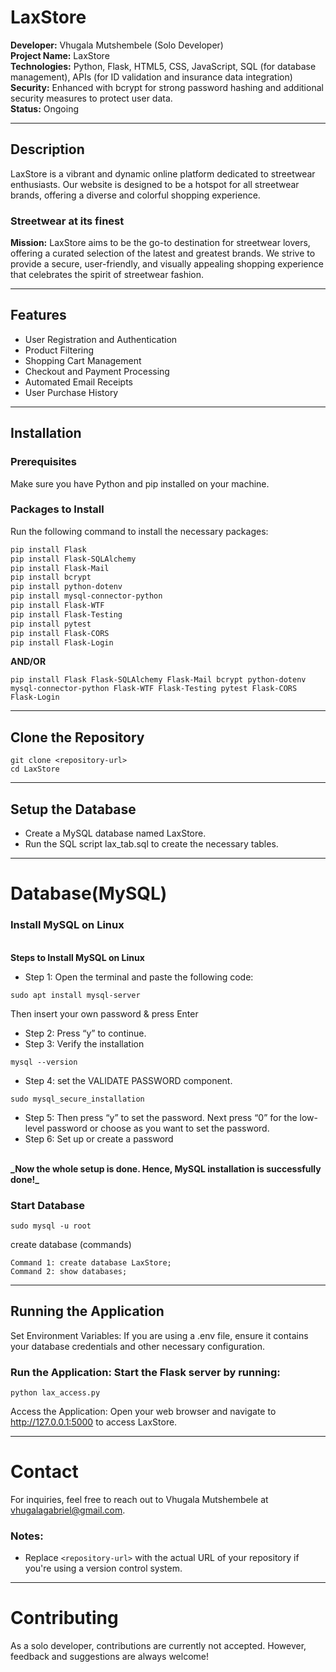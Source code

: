 # LaxStore

**Developer:** Vhugala Mutshembele (Solo Developer)  
**Project Name:** LaxStore  
**Technologies:** Python, Flask, HTML5, CSS, JavaScript, SQL (for database management), APIs (for ID validation and insurance data integration)  
**Security:** Enhanced with bcrypt for strong password hashing and additional security measures to protect user data.  
**Status:** Ongoing

---

## Description

LaxStore is a vibrant and dynamic online platform dedicated to streetwear enthusiasts. Our website is designed to be a hotspot for all streetwear brands, offering a diverse and colorful shopping experience.

### Streetwear at its finest

**Mission:** LaxStore aims to be the go-to destination for streetwear lovers, offering a curated selection of the latest and greatest brands. We strive to provide a secure, user-friendly, and visually appealing shopping experience that celebrates the spirit of streetwear fashion.

---

## Features

- User Registration and Authentication
- Product Filtering
- Shopping Cart Management
- Checkout and Payment Processing
- Automated Email Receipts
- User Purchase History

---

## Installation

### Prerequisites

Make sure you have Python and pip installed on your machine.

### Packages to Install

Run the following command to install the necessary packages:

```bash
pip install Flask
pip install Flask-SQLAlchemy
pip install Flask-Mail
pip install bcrypt
pip install python-dotenv
pip install mysql-connector-python
pip install Flask-WTF
pip install Flask-Testing
pip install pytest
pip install Flask-CORS
pip install Flask-Login
```
<b>AND/OR</b>
```
pip install Flask Flask-SQLAlchemy Flask-Mail bcrypt python-dotenv mysql-connector-python Flask-WTF Flask-Testing pytest Flask-CORS Flask-Login
```
---
## Clone the Repository
```
git clone <repository-url>
cd LaxStore
```
---
## Setup the Database
* Create a MySQL database named LaxStore.
* Run the SQL script lax_tab.sql to create the necessary tables.

---
# Database(MySQL)

### Install MySQL on Linux
<br>
<b>Steps to Install MySQL on Linux</b>

* Step 1: Open the terminal and paste the following code:

```
sudo apt install mysql-server
```
Then insert your own password & press Enter
* Step 2: Press “y” to continue.
* Step 3: Verify the installation
```
mysql --version
```
* Step 4: set the VALIDATE PASSWORD component.
```
sudo mysql_secure_installation
```
* Step 5: Then press “y” to set the password. Next press “0” for the low-level password or choose as you want to set the password.
* Step 6: Set up or create a password
<br>
<b>_Now the whole setup is done. Hence, MySQL installation is successfully done!_</b>

### Start Database
```
sudo mysql -u root
```
create database (commands)
```
Command 1: create database LaxStore;
Command 2: show databases;
```
---


## Running the Application
Set Environment Variables: If you are using a .env file, ensure it contains your database credentials and other necessary configuration.

### Run the Application: Start the Flask server by running:
```
python lax_access.py
```

Access the Application: Open your web browser and navigate to http://127.0.0.1:5000 to access LaxStore.

---
# Contact
For inquiries, feel free to reach out to Vhugala Mutshembele at vhugalagabriel@gmail.com.


### Notes:
- Replace `<repository-url>` with the actual URL of your repository if you're using a version control system.

---
# Contributing
As a solo developer, contributions are currently not accepted. However, feedback and suggestions are always welcome!


